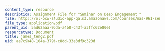 ```yaml
---
content_type: resource
description: Assignment File for "Seminar on Deep Engagement."
file: https://ol-ocw-studio-app-qa.s3.amazonaws.com/courses/mas-961-seminar-on-deep-engagement-fall-2004/ae7c9b48104a3796c8dd33e3df9c323d_james_teng2.pdf
file_type: application/pdf
parent_uid: 5ad62aaa-97da-a4b8-c43f-a3ffc62e80e6
resourcetype: Document
title: james_teng2.pdf
uid: ae7c9b48-104a-3796-c8dd-33e3df9c323d
---
```

